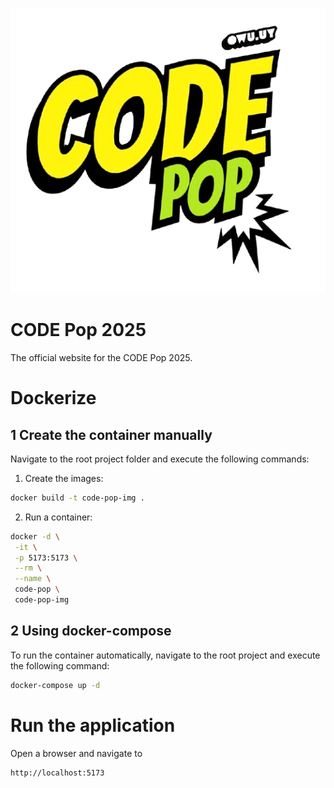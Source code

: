 ![Code Pop logo](https://github.com/owu-uy-community/codepop-2025/blob/main/public/logo.png?raw=true)

# CODE Pop 2025

The official website for the CODE Pop 2025.

# Dockerize

## 1 Create the container manually

Navigate to the root project folder and execute the following commands:

1. Create the images:

```bash
docker build -t code-pop-img .
```

2. Run a container:

```bash
docker -d \
 -it \
 -p 5173:5173 \
 --rm \
 --name \
 code-pop \
 code-pop-img
```

## 2 Using docker-compose

To run the container automatically, navigate to the root project and execute the following command:

```bash
docker-compose up -d
```

# Run the application

Open a browser and navigate to

```bash
http://localhost:5173
```
